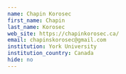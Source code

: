 ```yaml
---
name: Chapin Korosec
first_name: Chapin
last_name: Korosec
web_site: https://chapinkorosec.ca/
email: chapinskorosec@gmail.com
institution: York University
institution_country: Canada
hide: no
---
```


